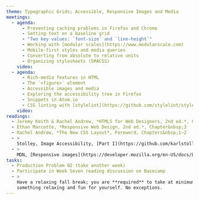 ```yaml
---
theme: Typographic Grids; Accessible, Responsive Images and Media
meetings:
  - agenda:
      - Preventing caching problems in Firefox and Chrome
      - Setting text on a baseline grid
      - "Two key values: `font-size` and `line-height`"
      - Working with [modular scales](https://www.modularscale.com)
      - Mobile-first styles and media queries
      - Converting from absolute to relative units
      - Organizing stylesheets (SMACSS)    
    video:
  - agenda:
      - Rich-media features in HTML
      - The `<figure>` element
      - Accessible images and media
      - Exploring the accessibility tree in Firefox
      - Snippets in Atom.io
      - CSS linting with [stylelint](https://github.com/stylelint/stylelint/blob/master/docs/user-guide/get-started.md); ITMD 361 [.stylelintrc](https://gist.github.com/profstolley/559aac5112928c7c24c628c6305b70b8#file-stylelintrc)
    video:
readings:
  - Jeremy Keith & Rachel Andrew, *HTML5 for Web Designers, 2nd ed.*, Chapter&nbsp;3
  - Ethan Marcotte, *Responsive Web Design, 2nd ed.*, Chapter&nbsp;3
  - Rachel Andrew, *The New CSS Layout*, Foreword, Chapters&nbsp;1–2
  - >
    Stolley, Image Accessibility, [Part I](https://github.com/karlstolley/drc-accessible-images/blob/gh-pages/part-i/_post.md) and [Part II](https://github.com/karlstolley/drc-accessible-images/blob/gh-pages/part-ii/_post.md)
  - >
    MDN, [Responsive images](https://developer.mozilla.org/en-US/docs/Learn/HTML/Multimedia_and_embedding/Responsive_images)
tasks:
  - Production Problem 02 (take another week)
  - Participate in Week Seven reading discussion on Basecamp
  - >
    Have a relaxing fall break; you are **required** to take at minimum a couple of hours to do
    something relaxing and fun for yourself. No exceptions.
---
```

